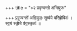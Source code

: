 +++
title = "०२ प्रवृण्वन्तो अभियुजः"

+++
प्र॒वृ॒ण्वन्तो॑ अभि॒युजः॒ सुष्व॑ये वरिवो॒विदः॑ ।  
स्व॒यं स्तो॒त्रे व॑य॒स्कृतः॑ ॥